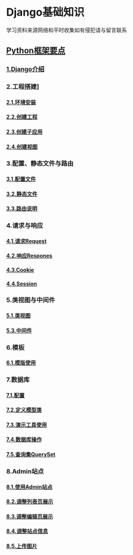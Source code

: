 # Django基础知识
学习资料来源网络和平时收集如有侵犯请与留言联系
## [Python框架要点](https://github.com/AH-Toby/DjangoBasics/blob/master/doc/PythonWeb框架要点/PythonWeb框架要点.md)
### [1.Django介绍](https://github.com/AH-Toby/DjangoBasics/blob/master/doc/PythonWeb框架要点/1.Django介绍.md)

### 2.工程搭建]
#### [2.1.环境安装](https://github.com/AH-Toby/DjangoBasics/blob/master/doc/工程搭建/1.环境安装.md)
#### [2.2.创建工程](https://github.com/AH-Toby/DjangoBasics/blob/master/doc/工程搭建/2.创建工程.md)
#### [2.3.创建子应用](https://github.com/AH-Toby/DjangoBasics/blob/master/doc/工程搭建/3.创建子应用.md)
#### [2.4.创建视图](https://github.com/AH-Toby/DjangoBasics/blob/master/doc/工程搭建/4.创建视图)

### 3.配置、静态文件与路由
#### [3.1.配置文件](https://github.com/AH-Toby/DjangoBasics/blob/master/doc/3.配置、静态文件与路由/1.配置文件.md)
#### [3.2.静态文件](https://github.com/AH-Toby/DjangoBasics/blob/master/doc/3.配置、静态文件与路由/2.静态文件.md)
#### [3.3.路由说明](https://github.com/AH-Toby/DjangoBasics/blob/master/doc/3.配置、静态文件与路由/3.路由说明.md)

### 4.请求与响应
#### [4.1.请求Request](https://github.com/AH-Toby/DjangoBasics/blob/master/doc/4.请求与响应/1.请求Request.md)
#### [4.2.响应Respones](https://github.com/AH-Toby/DjangoBasics/blob/master/doc/4.请求与响应/2.响应Respones.md)
#### [4.3.Cookie](https://github.com/AH-Toby/DjangoBasics/blob/master/doc/4.请求与响应/3.Cookie.md)
#### [4.4.Session](https://github.com/AH-Toby/DjangoBasics/blob/master/doc/4.请求与响应/4.Session.md)

### 5.类视图与中间件
#### [5.1.类视图](https://github.com/AH-Toby/DjangoBasics/blob/master/doc/5.类视图与中间件/1.类视图.md)
#### [5.3.中间件](https://github.com/AH-Toby/DjangoBasics/blob/master/doc/5.类视图与中间件/2.中间件.md)

### 6.模板
#### [6.1.模版使用](https://github.com/AH-Toby/DjangoBasics/blob/master/doc/6.模板/1.模版使用.md)

### 7.数据库
#### [7.1.配置](https://github.com/AH-Toby/DjangoBasics/blob/master/doc/7.数据库/1.配置.md)
#### [7.2.定义模型类](https://github.com/AH-Toby/DjangoBasics/blob/master/doc/7.数据库/2.定义模型类.md)
#### [7.3.演示工具使用](https://github.com/AH-Toby/DjangoBasics/blob/master/doc/7.数据库/3.演示工具使用.md)
#### [7.4.数据库操作](https://github.com/AH-Toby/DjangoBasics/blob/master/doc/7.数据库/4.数据库操作.md)
#### [7.5.查询集QuerySet](https://github.com/AH-Toby/DjangoBasics/blob/master/doc/7.数据库/5.查询集QuerySet.md)

### 8.Admin站点
#### [8.1.使用Admin站点](https://github.com/AH-Toby/DjangoBasics/blob/master/doc/8.Admin站点/1.使用Admin站点.md)
#### [8.2.调整列表页展示](https://github.com/AH-Toby/DjangoBasics/blob/master/doc/8.Admin站点/2.调整列表页展示.md)
#### [8.3.调整编辑页展示](https://github.com/AH-Toby/DjangoBasics/blob/master/doc/8.Admin站点/1】3.调整编辑页展示.md)
#### [8.4.调整站点信息](https://github.com/AH-Toby/DjangoBasics/blob/master/doc/8.Admin站点/4.调整站点信息.md)
#### [8.5.上传图片](https://github.com/AH-Toby/DjangoBasics/blob/master/doc/8.Admin站点/5.上传图片.md)
